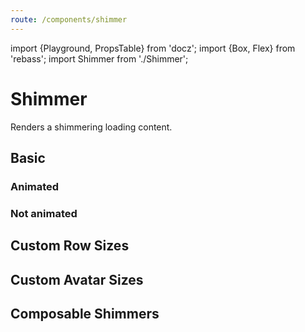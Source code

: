 ```yaml
---
route: /components/shimmer
---
```


import {Playground, PropsTable} from 'docz';
import {Box, Flex} from 'rebass';
import Shimmer from './Shimmer';

# Shimmer

Renders a shimmering loading content.

<PropsTable of={Shimmer} />

## Basic

<Playground>
  <h3>Animated</h3>
  <Shimmer />
  <h3>Not animated</h3>
  <Shimmer animated={false} />
</Playground>

## Custom Row Sizes

<Playground>
  <Shimmer rows={[{height: 40}, {height: 20}, {height: 20}, {height: 100}]}/>
</Playground>

## Custom Avatar Sizes

<Playground>
  <Flex mb={3}>
    <Shimmer avatar={{height: 40, width: 40}} />
  </Flex>
  <Flex mb={3}>
    <Shimmer avatar={{height: 40, width: 40, rounded: true}} />
  </Flex>
  <Flex mb={3}>
    <Shimmer avatar={{height: 100, width: 100, rounded: true}} />
  </Flex>
</Playground>

## Composable Shimmers

<Playground>
  <Flex alignItems="center">
    <Box>
      <Shimmer avatar={{height: 100, width: 100, rounded: true}} rows={[]} />
    </Box>
    <Box css={`flex-grow: 1`}>
      <Shimmer rows={[{height: 10}, {height: 10}, {height: 10}]} />
    </Box>
  </Flex>
  <Shimmer rows={[{height: 50}]} />
  <Shimmer rows={[{height: 50}]} />
  <Shimmer rows={[{height: 50}]} />
  <Flex alignItems="center">
    <Box>
      <Shimmer avatar={{height: 50, width: 50}} rows={[]} />
    </Box>
    <Box css={`flex-grow: 1`}>
      <Shimmer rows={[{height: 10}, {height: 10}, {height: 10}]} />
    </Box>
  </Flex>
</Playground>
